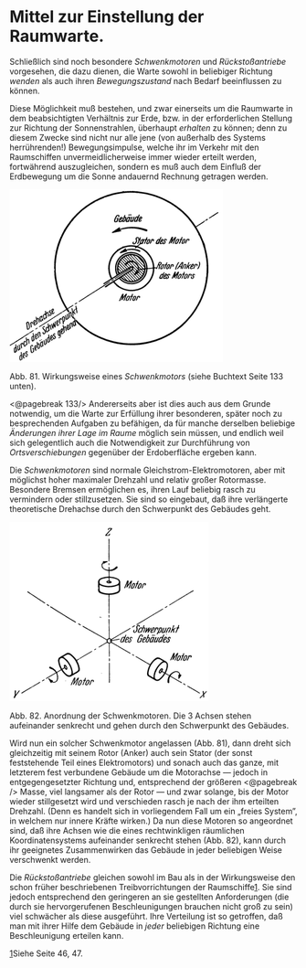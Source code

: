 Mittel zur Einstellung der Raumwarte.
=====================================

Schließlich sind noch besondere *Schwenkmotoren* und *Rückstoßantriebe*
vorgesehen, die dazu dienen, die Warte sowohl
in beliebiger Richtung *wenden* als auch ihren *Bewegungszustand*
nach Bedarf beeinflussen zu können.

Diese Möglichkeit muß bestehen, und zwar einerseits um die
Raumwarte in dem beabsichtigten Verhältnis zur Erde, bzw. in
der erforderlichen Stellung zur Richtung der Sonnenstrahlen, überhaupt
*erhalten* zu können; denn zu diesem Zwecke sind nicht
nur alle jene (von außerhalb des Systems herrührenden!) Bewegungsimpulse,
welche ihr im Verkehr mit den Raumschiffen unvermeidlicherweise
immer wieder erteilt werden, fortwährend
auszugleichen, sondern es muß auch dem Einfluß der Erdbewegung
um die Sonne andauernd Rechnung getragen werden.

<div class="image right"><img alt="Wirkungsweise eines Schwenkmotors" src="abb81.png"/>
<p>Abb. 81. Wirkungsweise eines <em>Schwenkmotors</em>
(siehe Buchtext Seite 133 unten).</p></div>

<@pagebreak 133/> Andererseits aber ist dies auch aus dem Grunde notwendig,
um die Warte zur Erfüllung ihrer besonderen, später noch zu
besprechenden Aufgaben zu befähigen, da für manche derselben
beliebige *Änderungen ihrer Lage im Raume* möglich sein müssen, und
endlich weil sich gelegentlich auch die Notwendigkeit
zur Durchführung von *Ortsverschiebungen* gegenüber der Erdoberfläche ergeben kann.

Die *Schwenkmotoren* sind normale Gleichstrom-Elektromotoren,
aber mit möglichst hoher maximaler Drehzahl
und relativ großer Rotormasse. Besondere Bremsen ermöglichen
es, ihren Lauf beliebig rasch zu vermindern oder stillzusetzen.
Sie sind so eingebaut, daß ihre verlängerte theoretische Drehachse durch
den Schwerpunkt des Gebäudes geht.

<div class="image right"><img alt="Anordnung der Schwenkmotoren" src="abb82.png"/>
<p>Abb. 82. Anordnung der Schwenkmotoren. Die 3 Achsen stehen aufeinander senkrecht und
gehen durch den Schwerpunkt des Gebäudes.</p></div>

Wird nun ein solcher Schwenkmotor angelassen (Abb. 81), dann dreht sich
gleichzeitig mit seinem Rotor (Anker) auch sein Stator (der sonst feststehende Teil
eines Elektromotors) und sonach auch das ganze, mit
letzterem fest verbundene Gebäude um die Motorachse — jedoch
in entgegengesetzter Richtung und, entsprechend der größeren
<@pagebreak /> Masse, viel langsamer als der Rotor — und zwar solange, bis der
Motor wieder stillgesetzt wird und verschieden rasch je nach der
ihm erteilten Drehzahl. (Denn es handelt sich in vorliegendem
Fall um ein „freies System”, in welchem nur innere Kräfte wirken.)
Da nun diese Motoren so angeordnet sind, daß ihre
Achsen wie die eines rechtwinkligen räumlichen Koordinatensystems
aufeinander senkrecht stehen (Abb. 82), kann durch ihr
geeignetes Zusammenwirken das Gebäude in jeder beliebigen
Weise verschwenkt werden.

Die *Rückstoßantriebe* gleichen sowohl im Bau als in der
Wirkungsweise den schon früher beschriebenen Treibvorrichtungen
der Raumschiffe<a class="refnote" id="rn1" href="#fn1">1</a>.
Sie sind jedoch entsprechend den geringeren
an sie gestellten Anforderungen (die durch sie hervorgerufenen
Beschleunigungen brauchen nicht groß zu sein) viel schwächer als
diese ausgeführt. Ihre Verteilung ist so getroffen, daß man mit
ihrer Hilfe dem Gebäude in *jeder* beliebigen Richtung eine Beschleunigung
erteilen kann.

<div class="footnote" id="fn1"><a href="#rn1">1</a>Siehe Seite 46, 47.</div>

